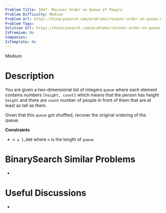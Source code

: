 ```yaml
---
Problem Title: 1047. Recover Order on Queue of People
Problem Difficulty: Medium
Problem Url: https://binarysearch.com/problems/recover-order-on-queue-of-people/
Problem Tags: 
Solution Url: https://binarysearch.com/problems/recover-order-on-queue-of-people/solutions/
IsPremium: No
Companies: 
IsTemplate: No
---
```


<span style="color: ;">Medium</span>

# Description

You are given a two-dimensional list of integers `queue` where each element contains numbers `[height, count]` which means that the person has height `height` and there are `count` number of people in front of them that are at least as tall as them.

Given that this `queue` got shuffled, recover the original ordering of the queue.

**Constraints**
- `n ≤ 1,000` where `n` is the length of `queue`

# BinarySearch Similar Problems

- []()

# Useful Discussions

- []()
